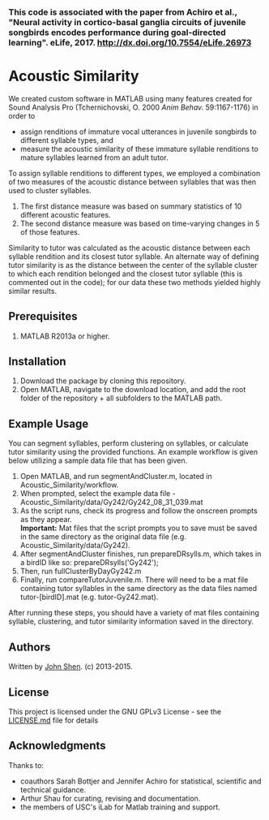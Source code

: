 

### This code is associated with the paper from Achiro et al., "Neural activity in cortico-basal ganglia circuits of juvenile songbirds encodes performance during goal-directed learning". eLife, 2017. http://dx.doi.org/10.7554/eLife.26973



# Acoustic Similarity

We created custom software in MATLAB using many features created for Sound Analysis Pro (Tchernichovski, O. 2000 _Anim Behav._ 59:1167-1176) in order to 

* assign renditions of immature vocal utterances in juvenile songbirds to different syllable types, and 
* measure the acoustic similarity of these immature syllable renditions to mature syllables learned from an adult tutor.  

To assign syllable renditions to different types, we employed a combination of two measures of the acoustic distance between syllables that was then used to cluster syllables.  

1. The first distance measure was based on summary statistics of 10 different acoustic features.
2. The second distance measure was based on time-varying changes in 5 of those features.  

Similarity to tutor was calculated as the acoustic distance between each syllable rendition and its closest tutor syllable.  An alternate way of defining tutor similarity is as the distance between the center of the syllable cluster to which each rendition belonged and the closest tutor syllable (this is commented out in the code); for our data these two methods yielded highly similar results.

## Prerequisites

1. MATLAB R2013a or higher.

## Installation

1. Download the package by cloning this repository.
2. Open MATLAB, navigate to the download location, and add the root folder of the repository + all subfolders to the MATLAB path.

## Example Usage

You can segment syllables, perform clustering on syllables, or calculate tutor similarity using the provided functions. An example workflow is given below utilizing a sample data file that has been given.

1. Open MATLAB, and run segmentAndCluster.m, located in Acoustic_Similarity/workflow.
2. When prompted, select the example data file - Acoustic_Similarity/data/Gy242/Gy242_08_31_039.mat
3. As the script runs, check its progress and follow the onscreen prompts as they appear.  
**Important:** Mat files that the script prompts you to save must be saved in the same directory as the original data file (e.g. Acoustic_Similarity/data/Gy242).
4. After segmentAndCluster finishes, run prepareDRsylls.m, which takes in a birdID like so: prepareDRsylls('Gy242');
5. Then, run fullClusterByDayGy242.m
6. Finally, run compareTutorJuvenile.m. There will need to be a mat file containing tutor syllables in the same directory as the data files named tutor-[birdID].mat (e.g. tutor-Gy242.mat).

After running these steps, you should have a variety of mat files containing syllable, clustering, and tutor similarity information saved in the directory.

## Authors

Written by [John Shen](mailto:johndashen@gmail.com).  (c) 2013-2015.  

## License

This project is licensed under the GNU GPLv3 License - see the [LICENSE.md](LICENSE) file for details

## Acknowledgments

Thanks to:
* coauthors Sarah Bottjer and Jennifer Achiro for statistical, scientific and technical guidance.
* Arthur Shau for curating, revising and documentation.
* the members of USC's iLab for Matlab training and support.
